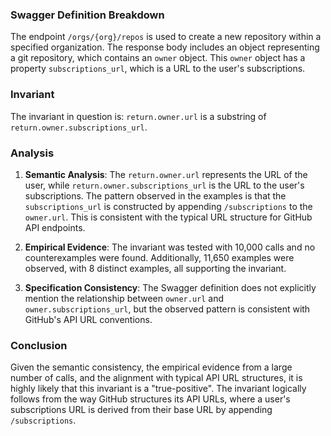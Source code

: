 ### Swagger Definition Breakdown

The endpoint `/orgs/{org}/repos` is used to create a new repository within a specified organization. The response body includes an object representing a git repository, which contains an `owner` object. This `owner` object has a property `subscriptions_url`, which is a URL to the user's subscriptions.

### Invariant

The invariant in question is: `return.owner.url` is a substring of `return.owner.subscriptions_url`.

### Analysis

1. **Semantic Analysis**: The `return.owner.url` represents the URL of the user, while `return.owner.subscriptions_url` is the URL to the user's subscriptions. The pattern observed in the examples is that the `subscriptions_url` is constructed by appending `/subscriptions` to the `owner.url`. This is consistent with the typical URL structure for GitHub API endpoints.

2. **Empirical Evidence**: The invariant was tested with 10,000 calls and no counterexamples were found. Additionally, 11,650 examples were observed, with 8 distinct examples, all supporting the invariant.

3. **Specification Consistency**: The Swagger definition does not explicitly mention the relationship between `owner.url` and `owner.subscriptions_url`, but the observed pattern is consistent with GitHub's API URL conventions.

### Conclusion

Given the semantic consistency, the empirical evidence from a large number of calls, and the alignment with typical API URL structures, it is highly likely that this invariant is a "true-positive". The invariant logically follows from the way GitHub structures its API URLs, where a user's subscriptions URL is derived from their base URL by appending `/subscriptions`.
